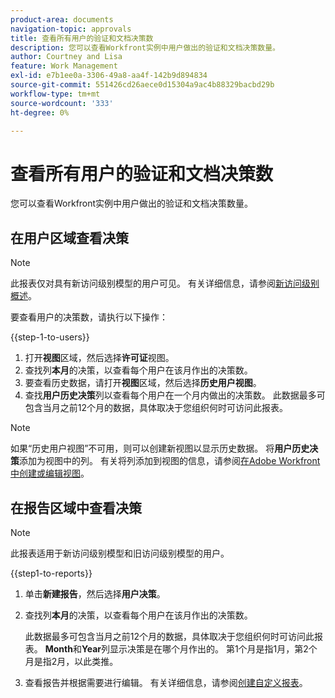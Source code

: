 ```yaml
---
product-area: documents
navigation-topic: approvals
title: 查看所有用户的验证和文档决策数
description: 您可以查看Workfront实例中用户做出的验证和文档决策数量。
author: Courtney and Lisa
feature: Work Management
exl-id: e7b1ee0a-3306-49a8-aa4f-142b9d894834
source-git-commit: 551426cd26aece0d15304a9ac4b88329bacbd29b
workflow-type: tm+mt
source-wordcount: '333'
ht-degree: 0%

---
```



# 查看所有用户的验证和文档决策数

您可以查看Workfront实例中用户做出的验证和文档决策数量。

## 在用户区域查看决策

>[!NOTE]
>
>此报表仅对具有新访问级别模型的用户可见。 有关详细信息，请参阅[新访问级别概述](/help/quicksilver/administration-and-setup/add-users/how-access-levels-work/access-level-overview.md)。

要查看用户的决策数，请执行以下操作：

{{step-1-to-users}}

1. 打开&#x200B;**视图**&#x200B;区域，然后选择&#x200B;**许可证**&#x200B;视图。
1. 查找列&#x200B;**本月**&#x200B;的决策，以查看每个用户在该月作出的决策数。
1. 要查看历史数据，请打开&#x200B;**视图**&#x200B;区域，然后选择&#x200B;**历史用户视图**。
1. 查找&#x200B;**用户历史决策**&#x200B;列以查看每个用户在一个月内做出的决策数。 此数据最多可包含当月之前12个月的数据，具体取决于您组织何时可访问此报表。

>[!NOTE]
>
>如果“历史用户视图”不可用，则可以创建新视图以显示历史数据。 将&#x200B;**用户历史决策**&#x200B;添加为视图中的列。 有关将列添加到视图的信息，请参阅[在Adobe Workfront中创建或编辑视图](/help/quicksilver/reports-and-dashboards/reports/reporting-elements/create-edit-views.md)。


## 在报告区域中查看决策

>[!NOTE]
>
>此报表适用于新访问级别模型和旧访问级别模型的用户。

{{step1-to-reports}}

1. 单击&#x200B;**新建报告**，然后选择&#x200B;**用户决策**。
1. 查找列&#x200B;**本月**&#x200B;的决策，以查看每个用户在该月作出的决策数。

   此数据最多可包含当月之前12个月的数据，具体取决于您组织何时可访问此报表。 **Month**&#x200B;和&#x200B;**Year**&#x200B;列显示决策是在哪个月作出的。 第1个月是指1月，第2个月是指2月，以此类推。

1. 查看报告并根据需要进行编辑。 有关详细信息，请参阅[创建自定义报表](/help/quicksilver/reports-and-dashboards/reports/creating-and-managing-reports/create-custom-report.md)。

